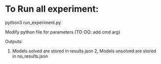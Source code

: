 # To Run all experiment:
python3 run_experiment.py

Modify python file for parameters (TO-DO: add cmd arg)

Outputs:
1. Models solved are stored in results.json
2, Models unsolved are stored in no_results.json
